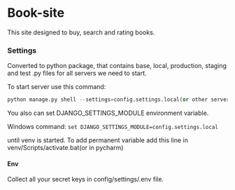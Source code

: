 # Book-site
This site designed to buy, search and rating books.

### Settings
Converted to python package, that contains base, local, production, staging and 
test .py files for all servers we need to start.

To start server use this command:
```python 
python manage.py shell --settings=config.settings.local(or other server we need)
```

You also can set DJANGO_SETTINGS_MODULE environment variable.

Windows command: `set DJANGO_SETTINGS_MODULE=config.settings.local` 

until venv is started. To add permanent variable add this line in venv/Scripts/activate.bat(or in pycharm)
#### Env
Collect all your secret keys in config/settings/.env file.




